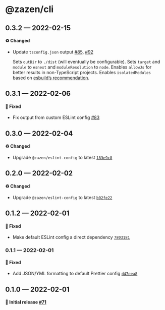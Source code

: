 # @zazen/cli

## 0.3.2 — 2022-02-15

#### ♻️ Changed

- Update `tsconfig.json` output [#85](https://github.com/stormwarning/zazen/pull/85), [#92](https://github.com/stormwarning/zazen/pull/92)

  Sets `outDir` to `./dist` (will eventually be configurable). Sets `target` and
  `module` to `esnext` and `moduleResolution` to `node`. Enables `allowJs` for
  better results in non-TypeScript projects. Enables `isolatedModules` based on
  [esbuild’s recommendation](https://esbuild.github.io/content-types/#isolated-modules).

## 0.3.1 — 2022-02-06

#### 🐛 Fixed

- Fix output from custom ESLint config [#83](https://github.com/stormwarning/zazen/pull/83)

## 0.3.0 — 2022-02-04

#### ♻️ Changed

- Upgrade `@zazen/eslint-config` to latest [`183e9c8`](https://github.com/stormwarning/zazen/commit/183e9c85c2beab2b0bfd06519910dc67d171abdd)

## 0.2.0 — 2022-02-02

#### ♻️ Changed

- Upgrade `@zazen/eslint-config` to latest [`b02fe22`](https://github.com/stormwarning/zazen/commit/b02fe225e8ca1081a8f7d9c6858a0fc6c88c3f8a)

## 0.1.2 — 2022-02-01

#### 🐛 Fixed

- Make default ESLint config a direct dependency [`7803181`](https://github.com/stormwarning/zazen/commit/780318175544b5001e63c8abd387837c058576f3)

### 0.1.1 — 2022-02-01

#### 🐛 Fixed

- Add JSON/YML formatting to default Prettier config [`d47eea8`](https://github.com/stormwarning/zazen/commit/d47eea8ef9353d7f323795da183b48ffcfc846ce)

## 0.1.0 — 2022-02-01

#### 🎉 Initial release [#71](https://github.com/stormwarning/zazen/pull/71)
